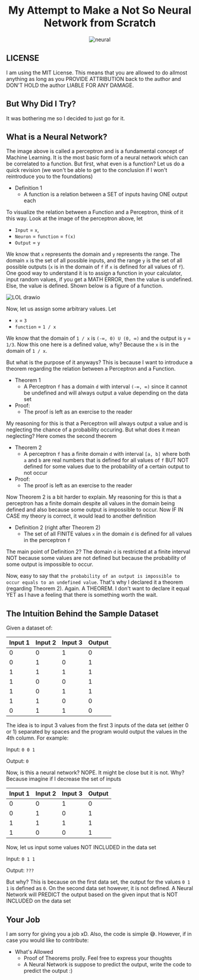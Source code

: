 <div align="center">

# My Attempt to Make a Not So Neural Network from Scratch

![neural](https://github.com/user-attachments/assets/0cc93d7a-0f34-4dab-9440-4ea222ac4d6a)

  
</div>

## LICENSE

I am using the MIT License. This means that you are allowed to do allmost anything as long as you PROVIDE ATTRIBUTION back to the author and DON'T HOLD the author LIABLE FOR ANY DAMAGE.

## But Why Did I Try?
  
It was bothering me so I decided to just go for it.


## What is a Neural Network?

The image above is called a perceptron and is a fundamental concept of Machine Learning. It is the most basic form of a neural network which can be correlated to a function. But first, what even is a function? Let us do a quick revision (we won't be able to get to the conclusion if I won't reintroduce you to the foundations)

- Definition 1
  - A function is a relation between a SET of inputs having ONE output each
 
To visualize the relation between a Function and a Perceptron, think of it this way. Look at the image of the perceptron above, let
- `Input` = `x`,
- `Neuron` = `function` = `f(x)`
- `Output` = `y`

We know that `x` represents the domain and `y` represents the range. The domain `x` is the set of all possible inputs, and the range `y` is the set of all possible outputs (`x` is in the domain of `f` if `x` is defined for all values of `f`). One good way to understand it is to assign a function in your calculator, input random values, if you get a MATH ERROR, then the value is undefined. Else, the value is defined. Shown below is a figure of a function.

![LOL drawio](https://github.com/user-attachments/assets/9bf8581f-82cc-4db2-8141-2f1ab6fd63d3)


Now, let us assign some arbitrary values. Let

- `x` = `3`
- `function` = `1 / x`
  
We know that the domain of `1 / x` is `(-∞, 0) U (0, ∞)` and the output is `y` = `1/3`. Now this one here is a defined value, why? Because the `x` is in the domain of `1 / x`.

But what is the purpose of it anyways? This is because I want to introduce a theorem regarding the relation between a Perceptron and a Function. 

- Theorem 1
  * A Perceptron `f` has a domain `d` with interval `(-∞, ∞)` since it cannot be undefined and will always output a value depending on the data set
- Proof:
  * The proof is left as an exercise to the reader

My reasoning for this is that a Perceptron will always output a value and is neglecting the chance of a probability occuring. But what does it mean neglecting? Here comes the second theorem

- Theorem 2
  * A perceptron `f` has a finite domain `d` with interval `[a, b]` where both `a` and `b` are real numbers that is defined for all values of `f` BUT NOT defined for some values due to the probability of a certain output to not occur
- Proof:
  * The proof is left as an exercise to the reader

Now Theorem 2 is a bit harder to explain. My reasoning for this is that a perceptron has a finite domain despite all values in the domain being defined and also because some output is impossible to occur. Now IF IN CASE my theory is correct, it would lead to another definition

- Definition 2 (right after Theorem 2)
  * The set of all FINITE values `x` in the domain `d` is defined for all values in the perceptron `f`

The main point of Definition 2? The domain `d` is restricted at a finite interval NOT because some values are not defined but because the probability of some output is impossible to occur.

Now, easy to say that `the probability of an output is impossible to occur equals to an undefined value`. That's why I declared it a theorem (regarding Theorem 2). Again. A THEOREM. I don't want to declare it equal YET as I have a feeling that there is something worth the wait. 

## The Intuition Behind the Sample Dataset

Given a dataset of:

| Input 1 | Input 2 | Input 3 | Output |
|---|---|---|---|
| 0 | 0 | 1 | 0 |
| 0 | 1 | 0 | 1 |
| 1 | 1 | 1 | 1 |
| 1 | 0 | 0 | 1 |
| 1 | 0 | 1 | 1 |
| 1 | 1 | 0 | 0 |
| 0 | 1 | 1 | 0 |


The idea is to input 3 values from the first 3 inputs of the data set (either 0 or 1) separated by spaces and the program would output the values in the 4th column. For example:

Input: `0 0 1`

Output: `0`


Now, is this a neural network? NOPE. It might be close but it is not. Why? Because imagine if I decrease the set of inputs

| Input 1 | Input 2 | Input 3 | Output |
|---|---|---|---|
| 0 | 0 | 1 | 0 |
| 0 | 1 | 0 | 1 |
| 1 | 1 | 1 | 1 |
| 1 | 0 | 0 | 1 |

Now, let us input some values NOT INCLUDED in the data set

Input: `0 1 1`

Output: `???`

But why? This is because on the first data set, the output for the values `0 1 1` is defined as `0`. On the second data set however, it is not defined. A Neural Network will PREDICT the output based on the given input that is NOT INCLUDED on the data set


## Your Job

I am sorry for giving you a job xD. Also, the code is simple 😅. However, if in case you would like to contribute:

 - What's Allowed
   * Proof of Theorems prolly. Feel free to express your thoughts
   * A Neural Network is suppose to predict the output, write the code to predict the output :)


